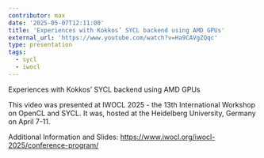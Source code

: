 ```yaml
---
contributor: max
date: '2025-05-07T12:11:00'
title: 'Experiences with Kokkos’ SYCL backend using AMD GPUs'
external_url: 'https://www.youtube.com/watch?v=Ha9CAVgZQqc'
type: presentation
tags:
  - sycl
  - iwocl
---
```


Experiences with Kokkos’ SYCL backend using AMD GPUs

This video was presented at IWOCL 2025 - the 13th International Workshop on OpenCL and SYCL. 
It was, hosted at the Heidelberg University, Germany on April 7-11.

Additional Information and Slides: 
https://www.iwocl.org/iwocl-2025/conference-program/
